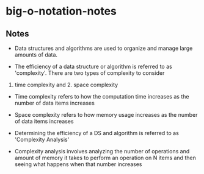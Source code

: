 # big-o-notation-notes

## Notes

- Data structures and algorithms are used to organize and manage large amounts of data.

- The efficiency of a data structure or algorithm is referred to as 'complexity'. There are two types of complexity to consider

1. time complexity and 2. space complexity

- Time complexity refers to how the computation time increases as the number of data items increases
- Space complexity refers to how memory usage increases as the number of data items increases

- Determining the efficiency of a DS and algorithm is referred to as 'Complexity Analysis'
- Complexity analysis involves analyzing the number of operations and amount of memory it takes to perform an operation on N items and then seeing what happens when that number increases

